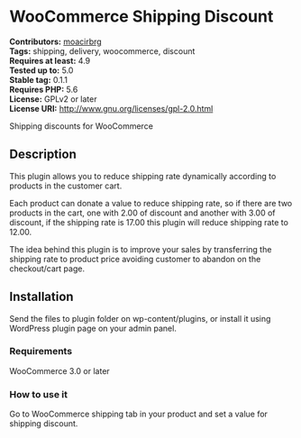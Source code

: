 # WooCommerce Shipping Discount #
**Contributors:** [moacirbrg](https://profiles.wordpress.org/moacirbrg)<br/>
**Tags:** shipping, delivery, woocommerce, discount<br/>
**Requires at least:** 4.9<br/>
**Tested up to:** 5.0<br/>
**Stable tag:** 0.1.1<br/>
**Requires PHP:** 5.6<br/>
**License:** GPLv2 or later<br/>
**License URI:** http://www.gnu.org/licenses/gpl-2.0.html<br/>

Shipping discounts for WooCommerce

## Description ##

This plugin allows you to reduce shipping rate dynamically according to products in the customer cart.

Each product can donate a value to reduce shipping rate, so if there are two products in the cart, one with 2.00 of discount and another with 3.00 of discount, if the shipping rate is 17.00 this plugin will reduce shipping rate to 12.00.

The idea behind this plugin is to improve your sales by transferring the shipping rate to product price avoiding customer to abandon on the checkout/cart page.

## Installation ##

Send the files to plugin folder on wp-content/plugins, or install it using WordPress plugin page on your admin panel.

### Requirements ###

WooCommerce 3.0 or later

### How to use it ###

Go to WooCommerce shipping tab in your product and set a value for shipping discount.
